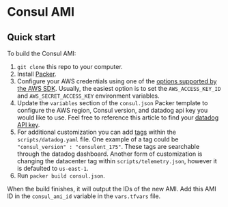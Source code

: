 # Consul AMI

## Quick start

To build the Consul AMI:

1. `git clone` this repo to your computer.
2. Install [Packer](https://www.packer.io/).
3. Configure your AWS credentials using one of the [options supported by the AWS
   SDK](http://docs.aws.amazon.com/sdk-for-java/v1/developer-guide/credentials.html). Usually, the easiest option is to
   set the `AWS_ACCESS_KEY_ID` and `AWS_SECRET_ACCESS_KEY` environment variables.
4. Update the `variables` section of the `consul.json` Packer template to configure the AWS region, Consul version, and datadog api key you would like to use. Feel free to reference this article to find your [datadog API key](https://docs.datadoghq.com/account_management/api-app-keys/#api-keys). 
5. For additional customization you can add [tags](https://docs.datadoghq.com/getting_started/tagging/assigning_tags/?tab=noncontainerizedenvironments) within the `scripts/datadog.yaml` file. One example of a tag could be `"consul_version" : "consulent_175"`. These tags are searchable through the datadog dashboard. Another form of customization is changing the datacenter tag within `scripts/telemetry.json`, however it is defaulted to `us-east-1`.
6. Run `packer build consul.json`. 

When the build finishes, it will output the IDs of the new AMI. Add this AMI ID in the `consul_ami_id` variable in the `vars.tfvars` file.
